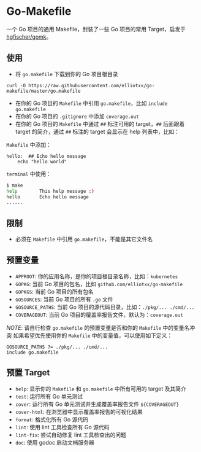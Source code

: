 # Go-Makefile

一个 Go 项目的通用 Makefile，封装了一些 Go 项目的常用 Target，启发于 [hgfischer/gomk](https://github.com/hgfischer/gomk)。

## 使用
* 将 `go.makefile` 下载到你的 Go 项目根目录
```
curl -O https://raw.githubusercontent.com/elliotxx/go-makefile/master/go.makefile
```
* 在你的 Go 项目的 `Makefile` 中引用 `go.makefile`，比如 `include go.makefile`
* 在你的 Go 项目的 `.gitignore` 中添加 `coverage.out`
* 在你的 Go 项目的 `Makefile` 中通过 `##` 标注可用的 target，`##` 后面跟着 target 的简介，通过 `##` 标注的 target 会显示在 help 列表中，比如：

`Makefile` 中添加：
```
hello:  ## Echo hello message
	echo "hello world"
```
`terminal` 中使用：
```bash
$ make
help        This help message :)
hello       Echo hello message
......
```

## 限制
* 必须在 `Makefile` 中引用 `go.makefile`，不能是其它文件名

## 预置变量
* `APPROOT`: 你的应用名称，是你的项目根目录名称，比如：`kubernetes`
* `GOPKG`: 当前 Go 项目的包名，比如 `github.com/elliotxx/go-makefile`
* `GOPKGS`: 当前 Go 项目的所有包名
* `GOSOURCES`: 当前 Go 项目的所有 `.go` 文件
* `GOSOURCE_PATHS`: 当前 Go 项目的源代码目录，比如：`./pkg/... ./cmd/...`
* `COVERAGEOUT`: 当前 Go 项目的覆盖率报告文件，默认为：`coverage.out`

*NOTE*: 请自行检查 `go.makefile` 的预置变量是否和你的 `Makefile` 中的变量名冲突
如果希望优先使用你的 `Makefile` 中的变量值，可以使用如下定义：
```
GOSOURCE_PATHS ?= ./pkg/... ./cmd/...
include go.makefile
```

## 预置 Target
* `help`: 显示你的 `Makefile` 和 `go.makefile` 中所有可用的 target 及其简介
* `test`: 运行所有 Go 单元测试
* `cover`: 运行所有 Go 单元测试并生成覆盖率报告文件 `${COVERAGEOUT}`
* `cover-html`: 在浏览器中显示覆盖率报告的可视化结果
* `format`: 格式化所有 Go 源代码
* `lint`: 使用 lint 工具检查所有 Go 源代码
* `lint-fix`: 尝试自动修复 lint 工具检查出的问题
* `doc`: 使用 godoc 启动文档服务器

